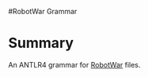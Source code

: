 #RobotWar Grammar

# Summary

An ANTLR4 grammar for [RobotWar](http://corewar.co.uk/robotwar.htm) files.
